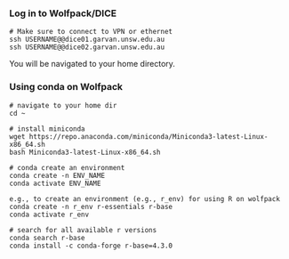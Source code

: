### Log in to Wolfpack/DICE

```
# Make sure to connect to VPN or ethernet
ssh USERNAME@@dice01.garvan.unsw.edu.au
ssh USERNAME@@dice02.garvan.unsw.edu.au
```
You will be navigated to your home directory. 



### Using conda on Wolfpack


```
# navigate to your home dir
cd ~

# install miniconda
wget https://repo.anaconda.com/miniconda/Miniconda3-latest-Linux-x86_64.sh
bash Miniconda3-latest-Linux-x86_64.sh

# conda create an environment
conda create -n ENV_NAME
conda activate ENV_NAME

e.g., to create an environment (e.g., r_env) for using R on wolfpack
conda create -n r_env r-essentials r-base
conda activate r_env

# search for all available r versions
conda search r-base
conda install -c conda-forge r-base=4.3.0

```
